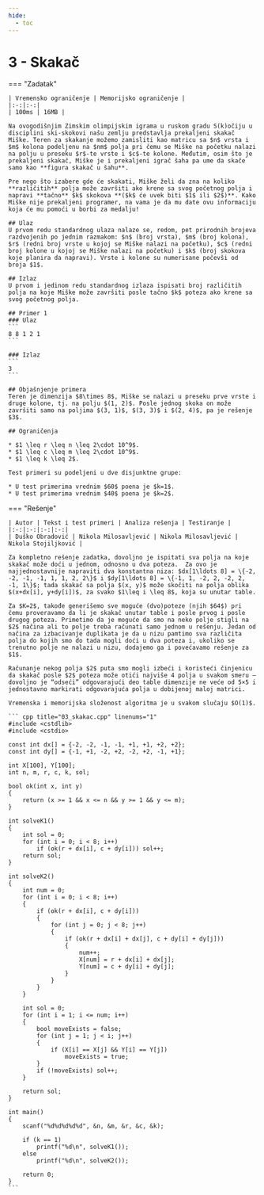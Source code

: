 ```yaml
---
hide:
  - toc
---
```


# 3 - Skakač

=== "Zadatak"
	
	| Vremensko ograničenje | Memorijsko ograničenje |
	|:-:|:-:|
	| 100ms | 16MB |
	
	Na ovogodišnjim Zimskim olimpijskim igrama u ruskom gradu S(k)očiju u disciplini ski-skokovi našu zemlju predstavlja prekaljeni skakač Miške. Teren za skakanje možemo zamisliti kao matricu sa $n$ vrsta i $m$ kolona podeljenu na $nm$ polja pri čemu se Miške na početku nalazi na polju u preseku $r$-te vrste i $c$-te kolone. Međutim, osim što je prekaljeni skakač, Miške je i prekaljeni igrač šaha pa ume da skače samo kao **figura skakač u šahu**.
	
	Pre nego što izabere gde će skakati, Miške želi da zna na koliko **različitih** polja može završiti ako krene sa svog početnog polja i napravi **tačno** $k$ skokova **($k$ će uvek biti $1$ ili $2$)**. Kako Miške nije prekaljeni programer, na vama je da mu date ovu informaciju koja će mu pomoći u borbi za medalju!
	
	## Ulaz
	U prvom redu standardnog ulaza nalaze se, redom, pet prirodnih brojeva razdvojenih po jednim razmakom: $n$ (broj vrsta), $m$ (broj kolona), $r$ (redni broj vrste u kojoj se Miške nalazi na početku), $c$ (redni broj kolone u kojoj se Miške nalazi na početku) i $k$ (broj skokova koje planira da napravi). Vrste i kolone su numerisane počevši od broja $1$.
	
	## Izlaz
	U prvom i jedinom redu standardnog izlaza ispisati broj različitih polja na koje Miške može završiti posle tačno $k$ poteza ako krene sa svog početnog polja.
	
	## Primer 1
	### Ulaz
	```
	8 8 1 2 1
	```
	
	### Izlaz
	```
	3
	```
	
	## Objašnjenje primera
	Teren je dimenzija $8\times 8$, Miške se nalazi u preseku prve vrste i druge kolone, tj. na polju $(1, 2)$. Posle jednog skoka on može završiti samo na poljima $(3, 1)$, $(3, 3)$ i $(2, 4)$, pa je rešenje $3$.
	
	## Ograničenja
	
	* $1 \leq r \leq n \leq 2\cdot 10^9$.
	* $1 \leq c \leq m \leq 2\cdot 10^9$.
	* $1 \leq k \leq 2$.
	
	Test primeri su podeljeni u dve disjunktne grupe:
	
	* U test primerima vrednim $60$ poena je $k=1$.
	* U test primerima vrednim $40$ poena je $k=2$.
	

=== "Rešenje"
	
	| Autor | Tekst i test primeri | Analiza rеšenja | Testiranje |
	|:-:|:-:|:-:|:-:|
	| Duško Obradović | Nikola Milosavljević | Nikola Milosavljević | Nikola Stojiljković |
	
	Za kompletno rešenje zadatka, dovoljno je ispitati sva polja na koje skakač može doći u jednom, odnosno u dva poteza.  Za ovo je najjednostavnije napraviti dva konstantna niza: $dx[1\ldots 8] = \{-2, -2, -1, -1, 1, 1, 2, 2\}$ i $dy[1\ldots 8] = \{-1, 1, -2, 2, -2, 2, -1, 1\}$; tada skakač sa polja $(x, y)$ može skočiti na polja oblika $(x+dx[i], y+dy[i])$, za svako $1\leq i \leq 8$, koja su unutar table.
	
	Za $K=2$, takođe generišemo sve moguće (dvo)poteze (njih $64$) pri čemu proveravamo da li je skakač unutar table i posle prvog i posle drugog poteza. Primetimo da je moguće da smo na neko polje stigli na $2$ načina ali to polje treba računati samo jednom u rešenju. Jedan od načina za izbacivanje duplikata je da u nizu pamtimo sva različita polja do kojih smo do tada mogli doći u dva poteza i, ukoliko se trenutno polje ne nalazi u nizu, dodajemo ga i povećavamo rešenje za $1$.
	
	Računanje nekog polja $2$ puta smo mogli izbeći i koristeći činjenicu da skakač posle $2$ poteza može otići najviše 4 polja u svakom smeru – dovoljno je “odseći” odgovarajući deo table dimenzije ne veće od 5×5 i jednostavno markirati odgovarajuća polja u dobijenoj maloj matrici.
	
	Vremenska i memorijska složenost algoritma je u svakom slučaju $O(1)$.
	
	``` cpp title="03_skakac.cpp" linenums="1"
	#include <cstdlib>
	#include <cstdio>
	
	const int dx[] = {-2, -2, -1, -1, +1, +1, +2, +2};
	const int dy[] = {-1, +1, -2, +2, -2, +2, -1, +1};
	
	int X[100], Y[100];
	int n, m, r, c, k, sol;
	
	bool ok(int x, int y)
	{
		return (x >= 1 && x <= n && y >= 1 && y <= m);
	}
	
	int solveK1()
	{
		int sol = 0;
		for (int i = 0; i < 8; i++)
			if (ok(r + dx[i], c + dy[i])) sol++;
		return sol;
	}
	
	int solveK2()
	{
		int num = 0;
		for (int i = 0; i < 8; i++)
		{
			if (ok(r + dx[i], c + dy[i]))
			{
				for (int j = 0; j < 8; j++)
				{
					if (ok(r + dx[i] + dx[j], c + dy[i] + dy[j]))
					{
						num++;
						X[num] = r + dx[i] + dx[j];
						Y[num] = c + dy[i] + dy[j];
					}
				}
			}
		}
	
		int sol = 0;
		for (int i = 1; i <= num; i++)
		{
			bool moveExists = false;
			for (int j = 1; j < i; j++)
			{
				if (X[i] == X[j] && Y[i] == Y[j])
					moveExists = true;
			}
			if (!moveExists) sol++;
		}
	
		return sol;
	}
	
	int main()
	{
		scanf("%d%d%d%d%d", &n, &m, &r, &c, &k);
			
		if (k == 1)
			printf("%d\n", solveK1());
		else
			printf("%d\n", solveK2());
	
		return 0;
	}
	```

